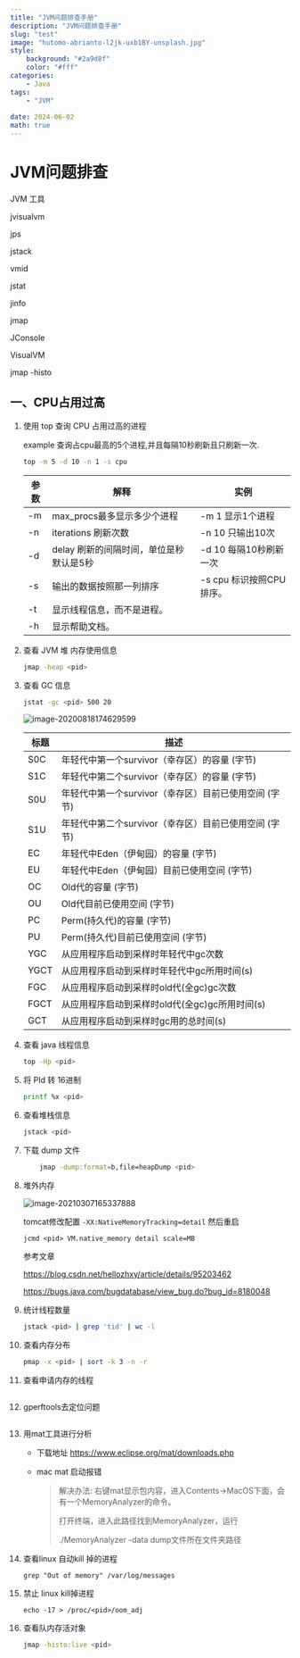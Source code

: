 ```yaml
---
title: "JVM问题排查手册"
description: "JVM问题排查手册"
slug: "test"
image: "hutomo-abrianto-l2jk-uxb1BY-unsplash.jpg"
style:
    background: "#2a9d8f"
    color: "#fff"
categories:
    - Java
tags:
    - "JVM"
    
date: 2024-06-02
math: true
---
```


# JVM问题排查

JVM 工具

jvisualvm

jps

jstack

vmid

jstat

jinfo

jmap

JConsole

VisualVM

jmap -histo

## 一、CPU占用过高

1. 使用 top 查询 CPU 占用过高的进程

   example 查询占cpu最高的5个进程,并且每隔10秒刷新且只刷新一次.

   ```bash
   top -m 5 -d 10 -n 1 -s cpu
   ```

   | 参数 | 解释                                     | 实例                     |
   | ---- | ---------------------------------------- | ------------------------ |
   | -m   | max_procs最多显示多少个进程              | -m 1 显示1个进程         |
   | -n   | iterations 刷新次数                      | -n 10 只输出10次         |
   | -d   | delay 刷新的间隔时间，单位是秒 默认是5秒 | -d 10 每隔10秒刷新一次   |
   | -s   | 输出的数据按照那一列排序                 | -s cpu 标识按照CPU排序。 |
   | -t   | 显示线程信息，而不是进程。               |                          |
   | -h   | 显示帮助文档。                           |                          |

2. 查看 JVM 堆 内存使用信息

   ```bash
   jmap -heap <pid>
   ```

3. 查看 GC 信息

   ```bash
   jstat -gc <pid> 500 20
   ```

   ![image-20200818174629599](.image/image-20200818174629599.png)

   | 标题 | 描述                                                  |
   | ---- | ----------------------------------------------------- |
   | S0C  | 年轻代中第一个survivor（幸存区）的容量 (字节)         |
   | S1C  | 年轻代中第二个survivor（幸存区）的容量 (字节)         |
   | S0U  | 年轻代中第一个survivor（幸存区）目前已使用空间 (字节) |
   | S1U  | 年轻代中第二个survivor（幸存区）目前已使用空间 (字节) |
   | EC   | 年轻代中Eden（伊甸园）的容量 (字节)                   |
   | EU   | 年轻代中Eden（伊甸园）目前已使用空间 (字节)           |
   | OC   | Old代的容量 (字节)                                    |
   | OU   | Old代目前已使用空间 (字节)                            |
   | PC   | Perm(持久代)的容量 (字节)                             |
   | PU   | Perm(持久代)目前已使用空间 (字节)                     |
   | YGC  | 从应用程序启动到采样时年轻代中gc次数                  |
   | YGCT | 从应用程序启动到采样时年轻代中gc所用时间(s)           |
   | FGC  | 从应用程序启动到采样时old代(全gc)gc次数               |
   | FGCT | 从应用程序启动到采样时old代(全gc)gc所用时间(s)        |
   | GCT  | 从应用程序启动到采样时gc用的总时间(s)                 |

4. 查看 java 线程信息

   ```bash
   top -Hp <pid>
   ```

5. 将 PId 转 16进制

   ```bash
   printf %x <pid>
   ```

6. 查看堆栈信息

   ```bash
   jstack <pid>
   ```

7. 下载 dump 文件

   ```bash
       jmap -dump:format=b,file=heapDump <pid>
   ```

8. 堆外内存

   ![image-20210307165337888](.images/image-20210307165337888.png)

   tomcat修改配置 `-XX:NativeMemoryTracking=detail` 然后重启

   ```
   jcmd <pid> VM.native_memory detail scale=MB
   ```
   
   参考文章
   
   https://blog.csdn.net/hellozhxy/article/details/95203462
   
   
   https://bugs.java.com/bugdatabase/view_bug.do?bug_id=8180048
   
9. 统计线程数量

   ```bash
   jstack <pid> | grep 'tid' | wc -l
   ```

10. 查看内存分布

    ```bash
    pmap -x <pid> | sort -k 3 -n -r
    ```

11. 查看申请内存的线程

    ```bash
    
    ```
    
12. gperftools去定位问题

    ```
    
    ```

13. 用mat工具进行分析

    - 下载地址 https://www.eclipse.org/mat/downloads.php

    - mac mat 启动报错

      > 解决办法: 右键mat显示包内容，进入Contents->MacOS下面，会有一个MemoryAnalyzer的命令。
      >
      > 打开终端，进入此路径找到MemoryAnalyzer，运行
      >
      > ./MemoryAnalyzer -data dump文件所在文件夹路径

14. 查看linux 自动kill 掉的进程

    ```
    grep "Out of memory" /var/log/messages
    ```

15. 禁止 linux kill掉进程

    ```
    echo -17 > /proc/<pid>/oom_adj
    ```

16. 查看队内存活对象

    ```bash
    jmap -histo:live <pid>
    ```




